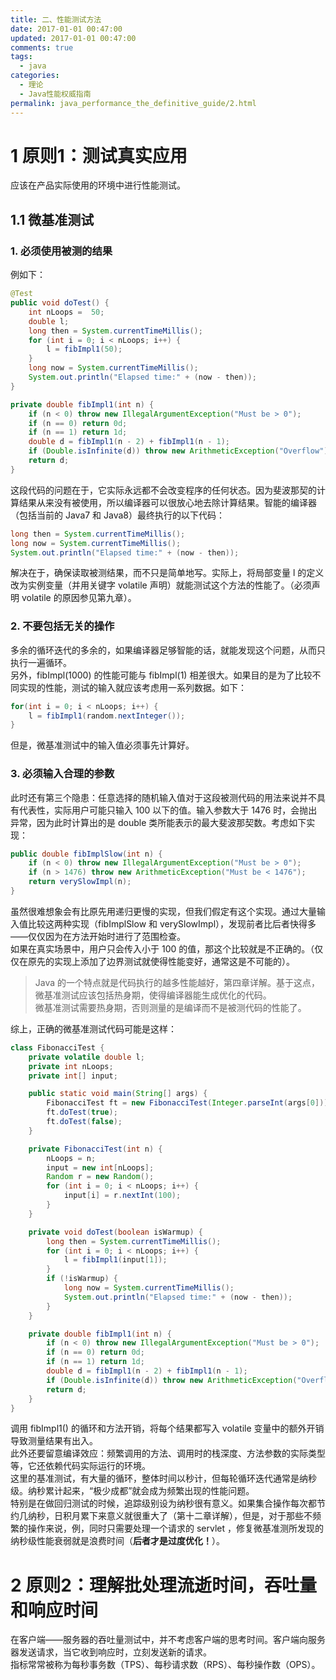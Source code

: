 ```yaml
---
title: 二、性能测试方法
date: 2017-01-01 00:47:00
updated: 2017-01-01 00:47:00
comments: true
tags:
  - java
categories: 
  - 理论
  - Java性能权威指南
permalink: java_performance_the_definitive_guide/2.html    
---
```


# 1 原则1：测试真实应用

应该在产品实际使用的环境中进行性能测试。

## 1.1 微基准测试

### 1. 必须使用被测的结果

例如下：
```java
@Test
public void doTest() {
    int nLoops =  50;
    double l;
    long then = System.currentTimeMillis();
    for (int i = 0; i < nLoops; i++) {
        l = fibImpl1(50);
    }
    long now = System.currentTimeMillis();
    System.out.println("Elapsed time:" + (now - then));
}

private double fibImpl1(int n) {
    if (n < 0) throw new IllegalArgumentException("Must be > 0");
    if (n == 0) return 0d;
    if (n == 1) return 1d;
    double d = fibImpl1(n - 2) + fibImpl1(n - 1);
    if (Double.isInfinite(d)) throw new ArithmeticException("Overflow");
    return d;
}
```
这段代码的问题在于，它实际永远都不会改变程序的任何状态。因为斐波那契的计算结果从来没有被使用，所以编译器可以很放心地去除计算结果。智能的编译器（包括当前的 Java7 和 Java8）最终执行的以下代码：
```java
long then = System.currentTimeMillis();
long now = System.currentTimeMillis();
System.out.println("Elapsed time:" + (now - then));
```
解决在于，确保读取被测结果，而不只是简单地写。实际上，将局部变量 l 的定义改为实例变量（并用关键字 volatile 声明）就能测试这个方法的性能了。（必须声明 volatile 的原因参见第九章）。

### 2. 不要包括无关的操作

多余的循环迭代的多余的，如果编译器足够智能的话，就能发现这个问题，从而只执行一遍循环。  
另外，fibImpl(1000) 的性能可能与 fibImpl(1) 相差很大。如果目的是为了比较不同实现的性能，测试的输入就应该考虑用一系列数据。如下：
```java
for(int i = 0; i < nLoops; i++) {
    l = fibImpl1(random.nextInteger());
}
```
但是，微基准测试中的输入值必须事先计算好。

### 3. 必须输入合理的参数

此时还有第三个隐患：任意选择的随机输入值对于这段被测代码的用法来说并不具有代表性，实际用户可能只输入 100 以下的值。输入参数大于 1476 时，会抛出异常，因为此时计算出的是 double 类所能表示的最大斐波那契数。考虑如下实现：
```java
public double fibImplSlow(int n) {
    if (n < 0) throw new IllegalArgumentException("Must be > 0");
    if (n > 1476) throw new ArithmeticException("Must be < 1476");
    return verySlowImpl(n);
}
```
虽然很难想象会有比原先用递归更慢的实现，但我们假定有这个实现。通过大量输入值比较这两种实现（fibImplSlow 和 verySlowImpl），发现前者比后者快得多——仅仅因为在方法开始时进行了范围检查。  
如果在真实场景中，用户只会传入小于 100 的值，那这个比较就是不正确的。（仅仅在原先的实现上添加了边界测试就使得性能变好，通常这是不可能的）。
>Java 的一个特点就是代码执行的越多性能越好，第四章详解。基于这点，微基准测试应该包括热身期，使得编译器能生成优化的代码。  
>微基准测试需要热身期，否则测量的是编译而不是被测代码的性能了。

综上，正确的微基准测试代码可能是这样：
```java
class FibonacciTest {
    private volatile double l;
    private int nLoops;
    private int[] input;

    public static void main(String[] args) {
        FibonacciTest ft = new FibonacciTest(Integer.parseInt(args[0]));
        ft.doTest(true);
        ft.doTest(false);
    }

    private FibonacciTest(int n) {
        nLoops = n;
        input = new int[nLoops];
        Random r = new Random();
        for (int i = 0; i < nLoops; i++) {
            input[i] = r.nextInt(100);
        }
    }

    private void doTest(boolean isWarmup) {
        long then = System.currentTimeMillis();
        for (int i = 0; i < nLoops; i++) {
            l = fibImpl1(input[1]);
        }
        if (!isWarmup) {
            long now = System.currentTimeMillis();
            System.out.println("Elapsed time:" + (now - then));
        }
    }

    private double fibImpl1(int n) {
        if (n < 0) throw new IllegalArgumentException("Must be > 0");
        if (n == 0) return 0d;
        if (n == 1) return 1d;
        double d = fibImpl1(n - 2) + fibImpl1(n - 1);
        if (Double.isInfinite(d)) throw new ArithmeticException("Overflow");
        return d;
    }
}
```
调用 fibImpl1() 的循环和方法开销，将每个结果都写入 volatile 变量中的额外开销导致测量结果有出入。  
此外还要留意编译效应：频繁调用的方法、调用时的栈深度、方法参数的实际类型等，它还依赖代码实际运行的环境。  
这里的基准测试，有大量的循环，整体时间以秒计，但每轮循环迭代通常是纳秒级。纳秒累计起来，“极少成都”就会成为频繁出现的性能问题。  
特别是在做回归测试的时候，追踪级别设为纳秒很有意义。如果集合操作每次都节约几纳秒，日积月累下来意义就很重大了（第十二章详解），但是，对于那些不频繁的操作来说，例，同时只需要处理一个请求的 servlet ，修复微基准测所发现的纳秒级性能衰弱就是浪费时间（**后者才是过度优化！**）。

# 2 原则2：理解批处理流逝时间，吞吐量和响应时间

在客户端——服务器的吞吐量测试中，并不考虑客户端的思考时间。客户端向服务器发送请求，当它收到响应时，立刻发送新的请求。  
指标常常被称为每秒事务数（TPS）、每秒请求数（RPS）、每秒操作数（OPS）。

